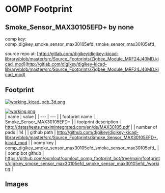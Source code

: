 # OOMP Footprint  
## Smoke_Sensor_MAX30105EFD+  by none  
  
oomp key: oomp_digikey_smoke_sensor_max30105efd_smoke_sensor_max30105efd_  
  
source repo at: [http://gitlab.com/digikey/digikey-kicad-library/blob/master/src/Source_Footprints/Zigbee_Module_MRF24J40MD.kicad_mod](http://gitlab.com/digikey/digikey-kicad-library/blob/master/src/Source_Footprints/Zigbee_Module_MRF24J40MD.kicad_mod)  
## Footprint  
  
[![working_kicad_pcb_3d.png](working_kicad_pcb_3d_600.png)](working_kicad_pcb_3d.png)  
  
[![working.png](working_600.png)](working.png)  
| name | value | 
| --- | --- | 
| footprint name | Smoke_Sensor_MAX30105EFD+ | 
| footprint description | http://datasheets.maximintegrated.com/en/ds/MAX30105.pdf | 
| number of pads | 14 | 
| github path | http://github.com/digikey/digikey-kicad-library/blob/master/src/Source_Footprints/Smoke_Sensor_MAX30105EFD+.kicad_mod | 
| oomp key | oomp_digikey_smoke_sensor_max30105efd_smoke_sensor_max30105efd_ | 
| oomp bot github | https://github.com/oomlout/oomlout_oomp_footprint_bot/tree/main/footprints/digikey_smoke_sensor_max30105efd_smoke_sensor_max30105efd_/working | 
## Images  
